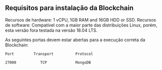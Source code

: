 ## Requisitos para instalação da Blockchain

Recursos de hardware: 1 vCPU, 1GB RAM and 16GB HDD or SSD.
Recursos de software: Compatível com a maior parte das distribuições Linux, porém, esta versão fora testada na versão 18.04 LTS.

As seguintes portas devem estar abertas para a execução correta da Blockchain:

```
Port         Transport          Protocol 

27000           TCP             MongoDB 
```
